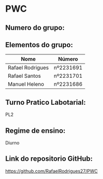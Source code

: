 # PWC

## Numero do grupo:


## Elementos do grupo:

| Nome             | Número      |
|------------------|-------------|
| Rafael Rodrigues | nº2231691   |
| Rafael Santos    | nº2231701   |
| Manuel Heleno    | nº2231686   |


## Turno Pratico Labotarial:
PL2

## Regime de ensino:
Diurno

## Link do repositorio GitHub:
https://github.com/RafaelRodrigues27/PWC
